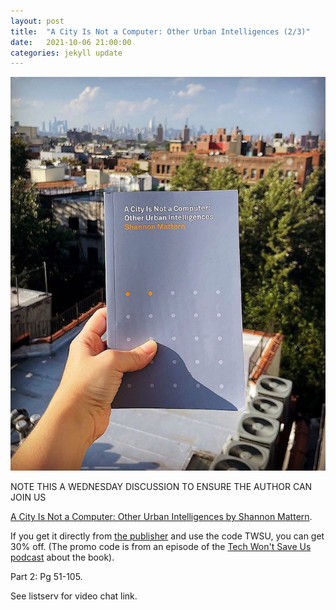```yaml
---
layout: post
title:  "A City Is Not a Computer: Other Urban Intelligences (2/3)"
date:   2021-10-06 21:00:00
categories: jekyll update
---
```


<img src="/assets/img/ACityNotAComputer.jpeg">

NOTE THIS A WEDNESDAY DISCUSSION TO ENSURE THE AUTHOR CAN JOIN US 

[A City Is Not a Computer: Other Urban Intelligences by Shannon Mattern](https://bookshop.org/books/a-city-is-not-a-computer-other-urban-intelligences/9780691208053). 

If you get it directly from [the publisher](https://press.princeton.edu/books/paperback/9780691208053/a-city-is-not-a-computer) and use the code TWSU, you can get 30% off. (The promo code is from an episode of the [Tech Won't Save Us podcast](https://techwontsave.us/) about the book).

Part 2: Pg 51-105. 

See listserv for video chat link. 
